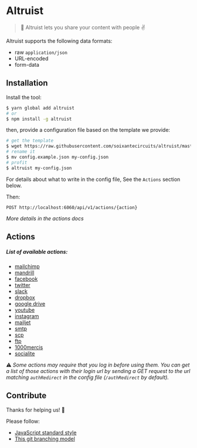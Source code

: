 # Altruist

> 💌 Altruist lets you share your content with people ✌️

Altruist supports the following data formats:

* raw `application/json`
* URL-encoded
* form-data

## Installation

Install the tool:

```sh
$ yarn global add altruist
# or
$ npm install -g altruist
```

then, provide a configuration file based on the template we provide:

```sh
# get the template
$ wget https://raw.githubusercontent.com/soixantecircuits/altruist/master/config/config.example.json
# rename it
$ mv config.example.json my-config.json
# profit
$ altruist my-config.json
```

For details about what to write in the config file, See the `Actions` section below.

Then:

```
POST http://localhost:6060/api/v1/actions/{action}
```
*More details in the actions docs*

## Actions

##### List of available actions:

* [mailchimp](/docs/mailchimp.md)
* [mandrill](/docs/mandrill.md)
* [facebook](/docs/facebook.md)
* [twitter](/docs/twitter.md)
* [slack](/docs/slack.md)
* [dropbox](/docs/dropbox.md)
* [google drive](/docs/googledrive.md)
* [youtube](/docs/youtube.md)
* [instagram](/docs/instagram.md)
* [mailjet](/docs/mailjet.md)
* [smtp](/docs/smtp.md)
* [scp](/docs/scp.md)
* [ftp](/docs/ftp.md)
* [1000mercis](/docs/1000mercis.md)
* [socialite](/docs/socialite.md)

⚠️  *Some actions may require that you log in before using them. You can get a list of those actions with their login url by sending a GET request to the url matching `authRedirect` in the config file (`/authRedirect` by default).*

## Contribute

Thanks for helping us! 👏

Please follow:

* [JavaScript standard style](http://standardjs.com/)
* [This git branching model](nvie.com/posts/a-successful-git-branching-model/)
